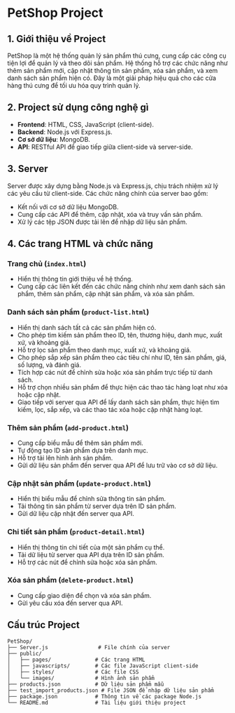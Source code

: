 # PetShop Project

## 1. Giới thiệu về Project
PetShop là một hệ thống quản lý sản phẩm thú cưng, cung cấp các công cụ tiện lợi để quản lý và theo dõi sản phẩm. Hệ thống hỗ trợ các chức năng như thêm sản phẩm mới, cập nhật thông tin sản phẩm, xóa sản phẩm, và xem danh sách sản phẩm hiện có. Đây là một giải pháp hiệu quả cho các cửa hàng thú cưng để tối ưu hóa quy trình quản lý.

## 2. Project sử dụng công nghệ gì
- **Frontend**: HTML, CSS, JavaScript (client-side).
- **Backend**: Node.js với Express.js.
- **Cơ sở dữ liệu**: MongoDB.
- **API**: RESTful API để giao tiếp giữa client-side và server-side.

## 3. Server
Server được xây dựng bằng Node.js và Express.js, chịu trách nhiệm xử lý các yêu cầu từ client-side. Các chức năng chính của server bao gồm:
- Kết nối với cơ sở dữ liệu MongoDB.
- Cung cấp các API để thêm, cập nhật, xóa và truy vấn sản phẩm.
- Xử lý các tệp JSON được tải lên để nhập dữ liệu sản phẩm.

## 4. Các trang HTML và chức năng

### Trang chủ (`index.html`)
- Hiển thị thông tin giới thiệu về hệ thống.
- Cung cấp các liên kết đến các chức năng chính như xem danh sách sản phẩm, thêm sản phẩm, cập nhật sản phẩm, và xóa sản phẩm.

### Danh sách sản phẩm (`product-list.html`)
- Hiển thị danh sách tất cả các sản phẩm hiện có.
- Cho phép tìm kiếm sản phẩm theo ID, tên, thương hiệu, danh mục, xuất xứ, và khoảng giá.
- Hỗ trợ lọc sản phẩm theo danh mục, xuất xứ, và khoảng giá.
- Cho phép sắp xếp sản phẩm theo các tiêu chí như ID, tên sản phẩm, giá, số lượng, và đánh giá.
- Tích hợp các nút để chỉnh sửa hoặc xóa sản phẩm trực tiếp từ danh sách.
- Hỗ trợ chọn nhiều sản phẩm để thực hiện các thao tác hàng loạt như xóa hoặc cập nhật.
- Giao tiếp với server qua API để lấy danh sách sản phẩm, thực hiện tìm kiếm, lọc, sắp xếp, và các thao tác xóa hoặc cập nhật hàng loạt.

### Thêm sản phẩm (`add-product.html`)
- Cung cấp biểu mẫu để thêm sản phẩm mới.
- Tự động tạo ID sản phẩm dựa trên danh mục.
- Hỗ trợ tải lên hình ảnh sản phẩm.
- Gửi dữ liệu sản phẩm đến server qua API để lưu trữ vào cơ sở dữ liệu.

### Cập nhật sản phẩm (`update-product.html`)
- Hiển thị biểu mẫu để chỉnh sửa thông tin sản phẩm.
- Tải thông tin sản phẩm từ server dựa trên ID sản phẩm.
- Gửi dữ liệu cập nhật đến server qua API.

### Chi tiết sản phẩm (`product-detail.html`)
- Hiển thị thông tin chi tiết của một sản phẩm cụ thể.
- Tải dữ liệu từ server qua API dựa trên ID sản phẩm.
- Hỗ trợ các nút để chỉnh sửa hoặc xóa sản phẩm.

### Xóa sản phẩm (`delete-product.html`)
- Cung cấp giao diện để chọn và xóa sản phẩm.
- Gửi yêu cầu xóa đến server qua API.

## Cấu trúc Project
```
PetShop/
├── Server.js                # File chính của server
├── public/
│   ├── pages/              # Các trang HTML
│   ├── javascripts/        # Các file JavaScript client-side
│   ├── styles/             # Các file CSS
│   └── images/             # Hình ảnh sản phẩm
├── products.json           # Dữ liệu sản phẩm mẫu
├── test_import_products.json # File JSON để nhập dữ liệu sản phẩm
├── package.json            # Thông tin về các package Node.js
└── README.md               # Tài liệu giới thiệu project